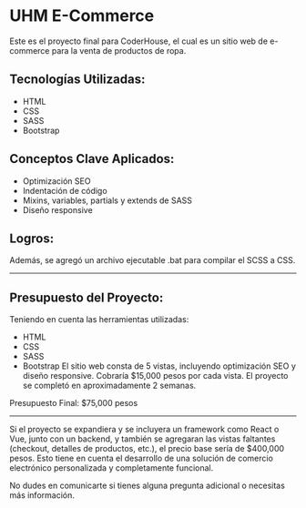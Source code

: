 # UHM E-Commerce

Este es el proyecto final para CoderHouse, el cual es un sitio web de e-commerce para la venta de productos de ropa.

## Tecnologías Utilizadas:
- HTML
- CSS
- SASS
- Bootstrap

## Conceptos Clave Aplicados:
- Optimización SEO
- Indentación de código
- Mixins, variables, partials y extends de SASS
- Diseño responsive

## Logros:
Además, se agregó un archivo ejecutable .bat para compilar el SCSS a CSS.

---

## Presupuesto del Proyecto:

Teniendo en cuenta las herramientas utilizadas:
- HTML
- CSS
- SASS
- Bootstrap
El sitio web consta de 5 vistas, incluyendo optimización SEO y diseño responsive.
Cobraría $15,000 pesos por cada vista. 
El proyecto se completó en aproximadamente 2 semanas.

Presupuesto Final: $75,000 pesos

---

Si el proyecto se expandiera y se incluyera un framework como React o Vue, junto con un backend, y también se agregaran las vistas faltantes (checkout, detalles de productos, etc.), el precio base sería de $400,000 pesos. Esto tiene en cuenta el desarrollo de una solución de comercio electrónico personalizada y completamente funcional.

No dudes en comunicarte si tienes alguna pregunta adicional o necesitas más información.